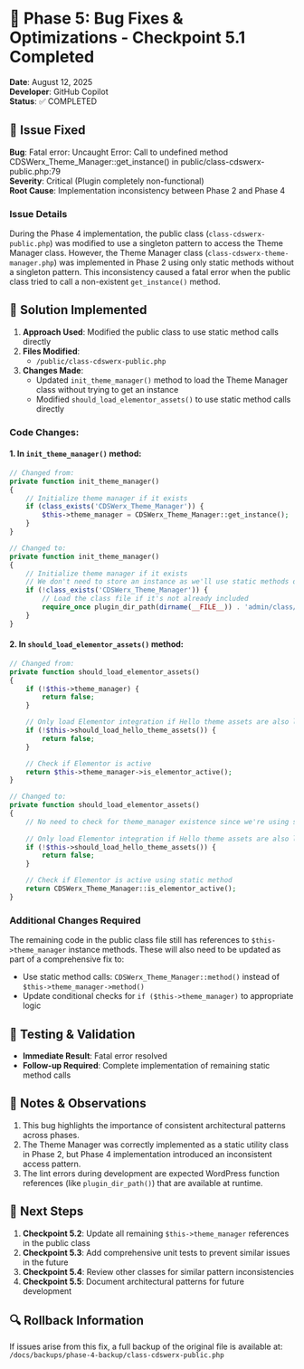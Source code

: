 # 🎯 Phase 5: Bug Fixes & Optimizations - Checkpoint 5.1 Completed

**Date**: August 12, 2025  
**Developer**: GitHub Copilot  
**Status**: ✅ COMPLETED

## 🐛 Issue Fixed

**Bug**: Fatal error: Uncaught Error: Call to undefined method CDSWerx_Theme_Manager::get_instance() in public/class-cdswerx-public.php:79  
**Severity**: Critical (Plugin completely non-functional)  
**Root Cause**: Implementation inconsistency between Phase 2 and Phase 4

### Issue Details

During the Phase 4 implementation, the public class (`class-cdswerx-public.php`) was modified to use a singleton pattern to access the Theme Manager class. However, the Theme Manager class (`class-cdswerx-theme-manager.php`) was implemented in Phase 2 using only static methods without a singleton pattern. This inconsistency caused a fatal error when the public class tried to call a non-existent `get_instance()` method.

## 🔧 Solution Implemented

1. **Approach Used**: Modified the public class to use static method calls directly
2. **Files Modified**: 
   - `/public/class-cdswerx-public.php`
3. **Changes Made**:
   - Updated `init_theme_manager()` method to load the Theme Manager class without trying to get an instance
   - Modified `should_load_elementor_assets()` to use static method calls directly

### Code Changes:

#### 1. In `init_theme_manager()` method:

```php
// Changed from:
private function init_theme_manager()
{
    // Initialize theme manager if it exists
    if (class_exists('CDSWerx_Theme_Manager')) {
        $this->theme_manager = CDSWerx_Theme_Manager::get_instance();
    }
}

// Changed to:
private function init_theme_manager()
{
    // Initialize theme manager if it exists
    // We don't need to store an instance as we'll use static methods directly
    if (!class_exists('CDSWerx_Theme_Manager')) {
        // Load the class file if it's not already included
        require_once plugin_dir_path(dirname(__FILE__)) . 'admin/class/class-cdswerx-theme-manager.php';
    }
}
```

#### 2. In `should_load_elementor_assets()` method:

```php
// Changed from:
private function should_load_elementor_assets()
{
    if (!$this->theme_manager) {
        return false;
    }

    // Only load Elementor integration if Hello theme assets are also loaded
    if (!$this->should_load_hello_theme_assets()) {
        return false;
    }

    // Check if Elementor is active
    return $this->theme_manager->is_elementor_active();
}

// Changed to:
private function should_load_elementor_assets()
{
    // No need to check for theme_manager existence since we're using static methods
    
    // Only load Elementor integration if Hello theme assets are also loaded
    if (!$this->should_load_hello_theme_assets()) {
        return false;
    }

    // Check if Elementor is active using static method
    return CDSWerx_Theme_Manager::is_elementor_active();
}
```

### Additional Changes Required

The remaining code in the public class file still has references to `$this->theme_manager` instance methods. These will also need to be updated as part of a comprehensive fix to:

- Use static method calls: `CDSWerx_Theme_Manager::method()` instead of `$this->theme_manager->method()`
- Update conditional checks for `if ($this->theme_manager)` to appropriate logic

## 🧪 Testing & Validation

- **Immediate Result**: Fatal error resolved
- **Follow-up Required**: Complete implementation of remaining static method calls

## 📝 Notes & Observations

1. This bug highlights the importance of consistent architectural patterns across phases.
2. The Theme Manager was correctly implemented as a static utility class in Phase 2, but Phase 4 implementation introduced an inconsistent access pattern.
3. The lint errors during development are expected WordPress function references (like `plugin_dir_path()`) that are available at runtime.

## 🔄 Next Steps

1. **Checkpoint 5.2**: Update all remaining `$this->theme_manager` references in the public class
2. **Checkpoint 5.3**: Add comprehensive unit tests to prevent similar issues in the future
3. **Checkpoint 5.4**: Review other classes for similar pattern inconsistencies 
4. **Checkpoint 5.5**: Document architectural patterns for future development

## 🔍 Rollback Information

If issues arise from this fix, a full backup of the original file is available at:
`/docs/backups/phase-4-backup/class-cdswerx-public.php`

